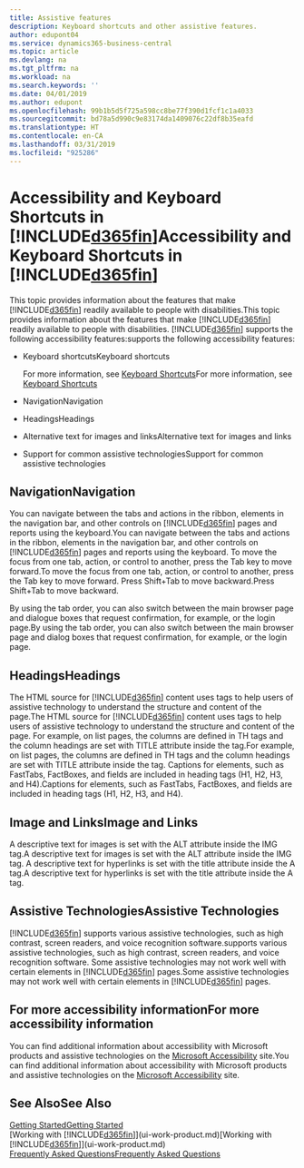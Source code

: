```yaml
---
title: Assistive features
description: Keyboard shortcuts and other assistive features.
author: edupont04
ms.service: dynamics365-business-central
ms.topic: article
ms.devlang: na
ms.tgt_pltfrm: na
ms.workload: na
ms.search.keywords: ''
ms.date: 04/01/2019
ms.author: edupont
ms.openlocfilehash: 99b1b5d5f725a598cc8be77f390d1fcf1c1a4033
ms.sourcegitcommit: bd78a5d990c9e83174da1409076c22df8b35eafd
ms.translationtype: HT
ms.contentlocale: en-CA
ms.lasthandoff: 03/31/2019
ms.locfileid: "925286"
---
```

# <a name="accessibility-and-keyboard-shortcuts-in-included365finincludesd365finmdmd"></a><span data-ttu-id="3de01-103">Accessibility and Keyboard Shortcuts in [!INCLUDE[d365fin](includes/d365fin_md.md)]</span><span class="sxs-lookup"><span data-stu-id="3de01-103">Accessibility and Keyboard Shortcuts in [!INCLUDE[d365fin](includes/d365fin_md.md)]</span></span>
<span data-ttu-id="3de01-104">This topic provides information about the features that make [!INCLUDE[d365fin](includes/d365fin_md.md)] readily available to people with disabilities.</span><span class="sxs-lookup"><span data-stu-id="3de01-104">This topic provides information about the features that make [!INCLUDE[d365fin](includes/d365fin_md.md)] readily available to people with disabilities.</span></span> [!INCLUDE[d365fin](includes/d365fin_md.md)] <span data-ttu-id="3de01-105">supports the following accessibility features:</span><span class="sxs-lookup"><span data-stu-id="3de01-105">supports the following accessibility features:</span></span>  

-   <span data-ttu-id="3de01-106">Keyboard shortcuts</span><span class="sxs-lookup"><span data-stu-id="3de01-106">Keyboard shortcuts</span></span>

    <span data-ttu-id="3de01-107">For more information, see [Keyboard Shortcuts](keyboard-shortcuts.md)</span><span class="sxs-lookup"><span data-stu-id="3de01-107">For more information, see [Keyboard Shortcuts](keyboard-shortcuts.md)</span></span>

-   <span data-ttu-id="3de01-108">Navigation</span><span class="sxs-lookup"><span data-stu-id="3de01-108">Navigation</span></span>  

-   <span data-ttu-id="3de01-109">Headings</span><span class="sxs-lookup"><span data-stu-id="3de01-109">Headings</span></span>  

-   <span data-ttu-id="3de01-110">Alternative text for images and links</span><span class="sxs-lookup"><span data-stu-id="3de01-110">Alternative text for images and links</span></span>  

-   <span data-ttu-id="3de01-111">Support for common assistive technologies</span><span class="sxs-lookup"><span data-stu-id="3de01-111">Support for common assistive technologies</span></span>  

<!-- moved to separate article
##  <a name="Keyboard"></a> Keyboard Shortcuts in the browser
 [!INCLUDE[d365fin](includes/d365fin_md.md)] supports the keyboard shortcuts that are supported by most web browsers. The keyboard shortcuts described here refer to the U.S. keyboard layout. The layout of the keys on other keyboards may not correspond exactly to the keys on a U.S. keyboard.  

|To do this|Press|  
|----------------|-----------|  
|To move focus to the next or previous control or element on a page, such as buttons, fields, or items in a list.|Tab, Shift+Tab|  
|To enable or access the element or control that is in focus.|Enter|  
|To scroll items up and down in a list.|Up Arrow, Down Arrow|  
|To scroll columns of an item left and right in a list.|Left Arrow, Right Arrow|  
|To open a drop-down list or look up a value for a field.|Alt+Down Arrow|  
|To move focus to the next element outside the list.|Ctrl + Enter|  
|To see the transactions that resulted in a calculated value in a field.|Alt+Right Arrow|  

-->

##  <a name="Navigation"></a> <span data-ttu-id="3de01-112">Navigation</span><span class="sxs-lookup"><span data-stu-id="3de01-112">Navigation</span></span>  
 <span data-ttu-id="3de01-113">You can navigate between the tabs and actions in the ribbon, elements in the navigation bar, and other controls on [!INCLUDE[d365fin](includes/d365fin_md.md)] pages and reports using the keyboard.</span><span class="sxs-lookup"><span data-stu-id="3de01-113">You can navigate between the tabs and actions in the ribbon, elements in the navigation bar, and other controls on [!INCLUDE[d365fin](includes/d365fin_md.md)] pages and reports using the keyboard.</span></span> <span data-ttu-id="3de01-114">To move the focus from one tab, action, or control to another, press the Tab key to move forward.</span><span class="sxs-lookup"><span data-stu-id="3de01-114">To move the focus from one tab, action, or control to another, press the Tab key to move forward.</span></span> <span data-ttu-id="3de01-115">Press Shift+Tab to move backward.</span><span class="sxs-lookup"><span data-stu-id="3de01-115">Press Shift+Tab to move backward.</span></span>  

 <span data-ttu-id="3de01-116">By using the tab order, you can also switch between the main browser page and dialogue boxes that request confirmation, for example, or the login page.</span><span class="sxs-lookup"><span data-stu-id="3de01-116">By using the tab order, you can also switch between the main browser page and dialog boxes that request confirmation, for example, or the login page.</span></span>  

##  <a name="Headings"></a> <span data-ttu-id="3de01-117">Headings</span><span class="sxs-lookup"><span data-stu-id="3de01-117">Headings</span></span>  
 <span data-ttu-id="3de01-118">The HTML source for [!INCLUDE[d365fin](includes/d365fin_md.md)] content uses tags to help users of assistive technology to understand the structure and content of the page.</span><span class="sxs-lookup"><span data-stu-id="3de01-118">The HTML source for [!INCLUDE[d365fin](includes/d365fin_md.md)] content uses tags to help users of assistive technology to understand the structure and content of the page.</span></span> <span data-ttu-id="3de01-119">For example, on list pages, the columns are defined in TH tags and the column headings are set with TITLE attribute inside the tag.</span><span class="sxs-lookup"><span data-stu-id="3de01-119">For example, on list pages, the columns are defined in TH tags and the column headings are set with TITLE attribute inside the tag.</span></span> <span data-ttu-id="3de01-120">Captions for elements, such as FastTabs, FactBoxes, and fields are included in heading tags (H1, H2, H3, and H4).</span><span class="sxs-lookup"><span data-stu-id="3de01-120">Captions for elements, such as FastTabs, FactBoxes, and fields are included in heading tags (H1, H2, H3, and H4).</span></span>  

##  <a name="Images"></a> <span data-ttu-id="3de01-121">Image and Links</span><span class="sxs-lookup"><span data-stu-id="3de01-121">Image and Links</span></span>  
 <span data-ttu-id="3de01-122">A descriptive text for images is set with the ALT attribute inside the IMG tag.</span><span class="sxs-lookup"><span data-stu-id="3de01-122">A descriptive text for images is set with the ALT attribute inside the IMG tag.</span></span> <span data-ttu-id="3de01-123">A descriptive text for hyperlinks is set with the title attribute inside the A tag.</span><span class="sxs-lookup"><span data-stu-id="3de01-123">A descriptive text for hyperlinks is set with the title attribute inside the A tag.</span></span>  

##  <a name="AssistiveTech"></a> <span data-ttu-id="3de01-124">Assistive Technologies</span><span class="sxs-lookup"><span data-stu-id="3de01-124">Assistive Technologies</span></span>  
[!INCLUDE[d365fin](includes/d365fin_md.md)] <span data-ttu-id="3de01-125">supports various assistive technologies, such as high contrast, screen readers, and voice recognition software.</span><span class="sxs-lookup"><span data-stu-id="3de01-125">supports various assistive technologies, such as high contrast, screen readers, and voice recognition software.</span></span> <span data-ttu-id="3de01-126">Some assistive technologies may not work well with certain elements in [!INCLUDE[d365fin](includes/d365fin_md.md)] pages.</span><span class="sxs-lookup"><span data-stu-id="3de01-126">Some assistive technologies may not work well with certain elements in [!INCLUDE[d365fin](includes/d365fin_md.md)] pages.</span></span>  

## <a name="for-more-accessibility-information"></a><span data-ttu-id="3de01-127">For more accessibility information</span><span class="sxs-lookup"><span data-stu-id="3de01-127">For more accessibility information</span></span>  
<span data-ttu-id="3de01-128">You can find additional information about accessibility with Microsoft products and assistive technologies on the [Microsoft Accessibility](https://go.microsoft.com/fwlink/?LinkId=262160) site.</span><span class="sxs-lookup"><span data-stu-id="3de01-128">You can find additional information about accessibility with Microsoft products and assistive technologies on the [Microsoft Accessibility](https://go.microsoft.com/fwlink/?LinkId=262160) site.</span></span>

## <a name="see-also"></a><span data-ttu-id="3de01-129">See Also</span><span class="sxs-lookup"><span data-stu-id="3de01-129">See Also</span></span>
[<span data-ttu-id="3de01-130">Getting Started</span><span class="sxs-lookup"><span data-stu-id="3de01-130">Getting Started</span></span>](product-get-started.md)  
<span data-ttu-id="3de01-131">[Working with [!INCLUDE[d365fin](includes/d365fin_md.md)]](ui-work-product.md)</span><span class="sxs-lookup"><span data-stu-id="3de01-131">[Working with [!INCLUDE[d365fin](includes/d365fin_md.md)]](ui-work-product.md)</span></span>  
[<span data-ttu-id="3de01-132">Frequently Asked Questions</span><span class="sxs-lookup"><span data-stu-id="3de01-132">Frequently Asked Questions</span></span>](across-faq.md)  
